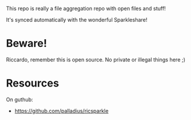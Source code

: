 This repo is really a file aggregation repo with open files and stuff!

It's synced automatically with the wonderful Sparkleshare!


Beware!
=======

Riccardo, remember this is open source. No private or illegal things here ;)

Resources
=========

On guthub:

- https://github.com/palladius/ricsparkle
